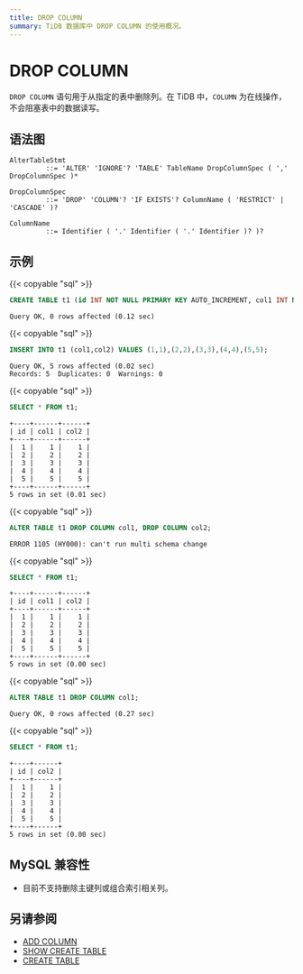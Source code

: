 ```yaml
---
title: DROP COLUMN
summary: TiDB 数据库中 DROP COLUMN 的使用概况。
---
```


# DROP COLUMN

`DROP COLUMN` 语句用于从指定的表中删除列。在 TiDB 中，`COLUMN` 为在线操作，不会阻塞表中的数据读写。

## 语法图

```ebnf+diagram
AlterTableStmt
         ::= 'ALTER' 'IGNORE'? 'TABLE' TableName DropColumnSpec ( ',' DropColumnSpec )*

DropColumnSpec
         ::= 'DROP' 'COLUMN'? 'IF EXISTS'? ColumnName ( 'RESTRICT' | 'CASCADE' )?

ColumnName
         ::= Identifier ( '.' Identifier ( '.' Identifier )? )?
```

## 示例

{{< copyable "sql" >}}

```sql
CREATE TABLE t1 (id INT NOT NULL PRIMARY KEY AUTO_INCREMENT, col1 INT NOT NULL, col2 INT NOT NULL);
```

```
Query OK, 0 rows affected (0.12 sec)
```

{{< copyable "sql" >}}

```sql
INSERT INTO t1 (col1,col2) VALUES (1,1),(2,2),(3,3),(4,4),(5,5);
```

```
Query OK, 5 rows affected (0.02 sec)
Records: 5  Duplicates: 0  Warnings: 0
```

{{< copyable "sql" >}}

```sql
SELECT * FROM t1;
```

```
+----+------+------+
| id | col1 | col2 |
+----+------+------+
|  1 |    1 |    1 |
|  2 |    2 |    2 |
|  3 |    3 |    3 |
|  4 |    4 |    4 |
|  5 |    5 |    5 |
+----+------+------+
5 rows in set (0.01 sec)
```

{{< copyable "sql" >}}

```sql
ALTER TABLE t1 DROP COLUMN col1, DROP COLUMN col2;
```

```
ERROR 1105 (HY000): can't run multi schema change
```

{{< copyable "sql" >}}

```sql
SELECT * FROM t1;
```

```
+----+------+------+
| id | col1 | col2 |
+----+------+------+
|  1 |    1 |    1 |
|  2 |    2 |    2 |
|  3 |    3 |    3 |
|  4 |    4 |    4 |
|  5 |    5 |    5 |
+----+------+------+
5 rows in set (0.00 sec)
```

{{< copyable "sql" >}}

```sql
ALTER TABLE t1 DROP COLUMN col1;
```

```
Query OK, 0 rows affected (0.27 sec)
```

{{< copyable "sql" >}}

```sql
SELECT * FROM t1;
```

```
+----+------+
| id | col2 |
+----+------+
|  1 |    1 |
|  2 |    2 |
|  3 |    3 |
|  4 |    4 |
|  5 |    5 |
+----+------+
5 rows in set (0.00 sec)
```

## MySQL 兼容性

* 目前不支持删除主键列或组合索引相关列。

## 另请参阅

* [ADD COLUMN](/sql-statements/sql-statement-add-column.md)
* [SHOW CREATE TABLE](/sql-statements/sql-statement-show-create-table.md)
* [CREATE TABLE](/sql-statements/sql-statement-create-table.md)
